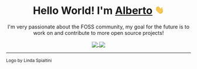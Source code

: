 <h1 align="center">Hello World! I'm <a href="https://albertomosconi.it" >Alberto</a> <img src="https://raw.githubusercontent.com/albertomosconi/albertomosconi/master/wave.gif" width="25px"></h1>

<p align="center">
I'm very passionate about the FOSS community, my goal for the future is to work on and contribute to more open source projects!
</p>
<div align="center">
<a href="https://github.com/albertomosconi" >
<img align="center" src="https://github-readme-stats.vercel.app/api?username=albertomosconi&hide_border=true&show_icons=true&hide=issues&count_private=true" />
</a>
<a href="https://github.com/albertomosconi?tab=repositories" >
<img align="center" src="https://github-readme-stats.vercel.app/api/top-langs/?username=albertomosconi&layout=compact&hide_border=true" />
</a>
</div>
<hr>
<sup>Logo by Linda Spialtini</sup>
